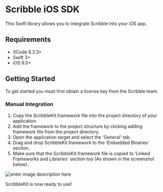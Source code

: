 
# Scribble iOS SDK

This Swift library allows you to integrate Scribble into your iOS app.

## Requirements


 - XCode 8.3.3+
 - Swift 3+
 - iOS  9.0+

## Getting Started

To get started you must first obtain a license key from the Scribble team.

### Manual Integration
1. Copy the ScribbleKit.framework file into the project directory of your application.
2.	Add the framework to the project structure by clicking adding framework file from the project directory.
3.	Open the application target and select the 'General' tab.
4.	Drag and drop ScribbleKit.framework to the ‘Embedded Binaries’ section.
5.	Make sure that the ScribbleKit.framework file is copied to ‘Linked Frameworks and Libraries’ section too (As shown in the screenshot below).

![enter image description here](https://lh3.googleusercontent.com/-L_vP4VTD7iQ/WW01S1lsDhI/AAAAAAAAAc0/0dyWy9wnBcoFRnihMLeFxNqg0KAsSc9BgCLcBGAs/s0/ScribbleManualIntegration.png "ScribbleManualIntegration.png")

ScribbleKit is now ready to use!
